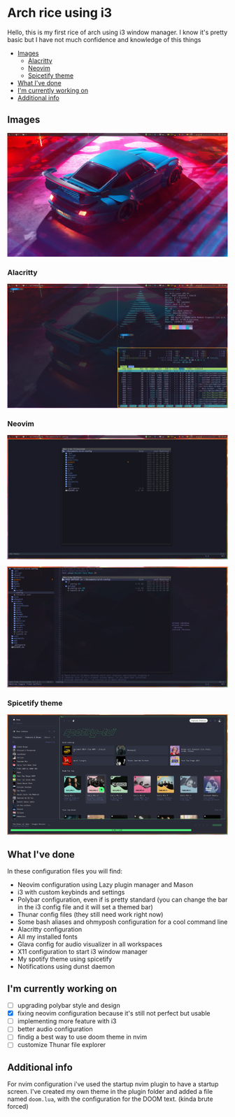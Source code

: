 # Arch rice using i3

Hello, this is my first rice of arch using i3 window manager. I know it's pretty basic but I have not much confidence and knowledge of this things

<!--toc:start-->

- [Images](#images)
  - [Alacritty](#alacritty)
  - [Neovim](#neovim)
  - [Spicetify theme](#spicetify-theme)
- [What I've done](#what-ive-done)
- [I'm currently working on](#im-currently-working-on)
- [Additional info](#additional-info)
<!--toc:end-->

## Images

![image](assets/Desktop.png)

### Alacritty

![image](assets/Consoles.png)

### Neovim

![image](assets/nvim-1.png)

![image](assets/nvim-2.png)

### Spicetify theme

![image](assets/spotify-theme.png)

## What I've done

In these configuration files you will find:

- Neovim configuration using Lazy plugin manager and Mason
- i3 with custom keybinds and settings
- Polybar configuration, even if is pretty standard
  (you can change the bar in the i3 config file and it will set a themed bar)
- Thunar config files (they still need work right now)
- Some bash aliases and ohmyposh configuration for a cool command line
- Alacritty configuration
- All my installed fonts
- Glava config for audio visualizer in all workspaces
- X11 configuration to start i3 window manager
- My spotify theme using spicetify
- Notifications using dunst daemon

## I'm currently working on

- [ ] upgrading polybar style and design
- [x] fixing neovim configuration because it's still not perfect but usable
- [ ] implementing more feature with i3
- [ ] better audio configuration
- [ ] findig a best way to use doom theme in nvim
- [ ] customize Thunar file explorer

## Additional info

For nvim configuration i've used the startup nvim plugin to have a startup screen.
I've created my own theme in the plugin folder and added a file named `doom.lua`, with
the configuration for the DOOM text. (kinda brute forced)
